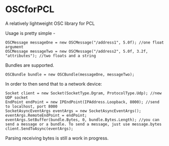 # OSCforPCL
A relatively lightweight OSC library for PCL

Usage is pretty simple - 
```
OSCMessage messageOne = new OSCMessage("/address1", 5.0f); //one float argument
OSCMessage messageTwo = new OSCMessage("/address2", 5.0f, 3.2f, "attributes"); //two floats and a string
```
Bundles are supported.
```
OSCBundle bundle = new OSCBundle(messageOne, messageTwo);
```
In order to then send that to a network device:
```
Socket client = new Socket(SocketType.Dgram, ProtocolType.Udp); //new UDP socket
EndPoint endPoint = new IPEndPoint(IPAddress.Loopback, 8000); //send to localhost, port 8000
SocketAsyncEventArgs eventArgs = new SocketAsyncEventArgs();
eventArgs.RemoteEndPoint = endPoint;
eventArgs.SetBuffer(bundle.Bytes, 0, bundle.Bytes.Length); //you can send a message or a bundle. To send a message, just use message.bytes
client.SendToAsync(eventArgs);
```

Parsing receiving bytes is still a work in progress.
